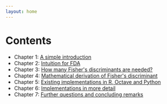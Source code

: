 ```yaml
---
layout: home
---
```


# Contents

- Chapter 1: [A simple introduction](fishers/chapter1.html)
- Chapter 2: [Intuition for FDA](fishers/chapter2.html)
- Chapter 3: [How many Fisher's discriminants are needed?](fishers/chapter3.html)
- Chapter 4: [Mathematical derivation of Fisher's discriminant](fishers/chapter4.html)
- Chapter 5: [Existing implementations in R, Octave and Python](fishers/chapter5.html)
- Chapter 6: [Implementations in more detail](fishers/chapter6.html)
- Chapter 7: [Further questions and concluding remarks](fishers/chapter9.html)
